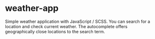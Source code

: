 # weather-app

Simple weather application with JavaScript / SCSS. 
You can search for a location and check current weather. The autocomplete offers geographically close locations to the search term. 